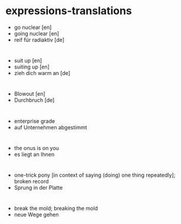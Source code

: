 # expressions-translations

* go nuclear [en]
* going nuclear [en]
* reif für radiaktiv [de]

#

* suit up [en]
* suiting up [en]
* zieh dich warm an [de]

#

* Blowout [en]
* Durchbruch [de]

#

* enterprise grade
* auf Unternehmen abgestimmt

#

* the onus is on you
* es liegt an Ihnen

#

* one-trick pony [in context of saying (doing) one thing repeatedly]; broken record
* Sprung in der Platte

#

* break the mold; breaking the mold
* neue Wege gehen
